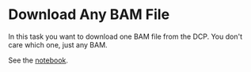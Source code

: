 # Download Any BAM File

In this task you want to download one BAM file from the DCP. You don't care
which one, just any BAM.

See the [notebook](Download%20Any%20BAM.ipynb).
